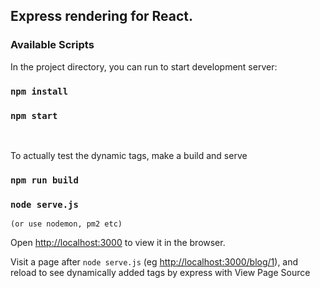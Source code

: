 ## Express rendering for React.

### Available Scripts

In the project directory, you can run to start development server:

### `npm install`

### `npm start`

 <br />

To actually test the dynamic tags, make a build and serve

### `npm run build`

### `node serve.js`

`(or use nodemon, pm2 etc)`

Open [http://localhost:3000](http://localhost:3000) to view it in the browser.

Visit a page after `node serve.js` (eg [http://localhost:3000/blog/1](http://localhost:3000/blog/1)), and reload to see dynamically added tags by express with View
Page Source
